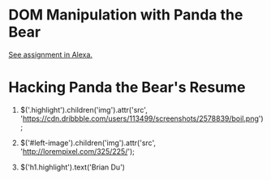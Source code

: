 # DOM Manipulation with Panda the Bear
[See assignment in Alexa.](https://alexa.bitmaker.co/cohorts/67/assignments/2051/latest)


# Hacking Panda the Bear's Resume

1. $('.highlight').children('img').attr('src', 'https://cdn.dribbble.com/users/113499/screenshots/2578839/boil.png');

1. $('#left-image').children('img').attr('src', 'http://lorempixel.com/325/225/');

2. $('h1.highlight').text('Brian Du')
